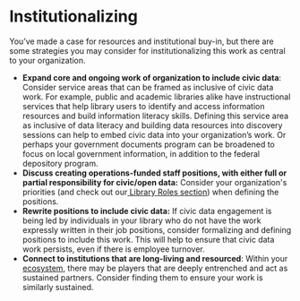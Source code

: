 # Institutionalizing

You’ve made a case for resources and institutional buy-in, but there are some strategies you may consider for institutionalizing this work as central to your organization.   


* **Expand core and ongoing work of organization to include civic data**: Consider service areas that can be framed as inclusive of civic data work. For example, public and academic libraries alike have instructional services that help library users to identify and access information resources and build information literacy skills. Defining this service area as inclusive of data literacy and building data resources into discovery sessions can help to embed civic data into your organization’s work. Or perhaps your government documents program can be broadened to focus on local government information, in addition to the federal depository program.
* **Discuss creating operations-funded staff positions, with either full or partial responsibility for civic/open data:** Consider your organization's priorities \(and check out our[ Library Roles section](https://civic-switchboard.gitbook.io/guide/library-roles)\) when defining the positions. 
* **Rewrite positions to include civic data:** If civic data engagement is being led by individuals in your library who do not have the work expressly written in their job positions, consider formalizing and defining positions to include this work. This will help to ensure that civic data work persists, even if there is employee turnover.
* **Connect to institutions that are long-living and resourced**: Within your [ecosystem](https://civic-switchboard.gitbook.io/guide/understanding-your-ecosystem/mapping-your-ecosystem), there may be players that are deeply entrenched and act as sustained partners. Consider finding them to ensure your work is similarly sustained.

